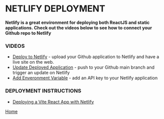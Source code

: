 # NETLIFY DEPLOYMENT

**Netlify is a great environment for deploying both ReactJS and static applications.
Check out the videos below to see how to connect your Github repo to Netlify**

### VIDEOS

- [Deploy to Netlify](https://drive.google.com/file/d/1rOyr5I9Gir3mt9-NUeQUnM2uOZLknfZr/view?usp=sharing) - upload your Github application to Netlify and have a live site on the web.
- [Update Deployed Application](https://drive.google.com/file/d/1dD07Wut9-NWk_EPayhxAiJ7_IP3DZu_m/view?usp=sharing) - push to your Github main branch and trigger an update on Netlify
- [Add Enveronment Variable](https://drive.google.com/file/d/1StpT3iToip0g9p8SenBlzK5u2lwStgt0/view?usp=sharing) - add an API key to your Netlify application

### DEPLOYMENT INSTRUCTIONS

- [Deploying a Vite React App with Netlify](https://github.com/pursuit-curriculum-resources/guide-deployment/tree/main/netlify-vite-react)

[Home][def]

[def]: README.md
